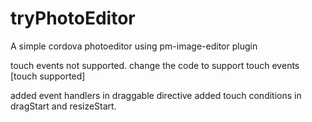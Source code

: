 # tryPhotoEditor
A simple cordova photoeditor using pm-image-editor plugin

touch events not supported.
change the code to support touch events [touch supported]

added event handlers in draggable directive
added touch conditions in dragStart and resizeStart.


